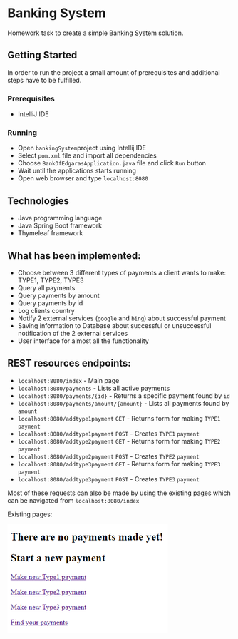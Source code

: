# Banking System

Homework task to create a simple Banking System solution.

## Getting Started

In order to run the project a small amount of prerequisites and additional steps have to be fulfilled.

### Prerequisites

+ IntelliJ IDE

### Running

+ Open `bankingSystem`project using Intellij IDE
+ Select `pom.xml` file and import all dependencies
+ Choose `BankOfEdgarasApplication.java` file and click `Run` button
+ Wait until the applications starts running
+ Open web browser and type `localhost:8080`

## Technologies

+ Java programming language
+ Java Spring Boot framework
+ Thymeleaf framework

## What has been implemented:

+ Choose between 3 different types of payments a client wants to make: TYPE1, TYPE2, TYPE3
+ Query all payments
+ Query payments by amount
+ Query payments by id
+ Log clients country 
+ Notify 2 external services (`google` and `bing`) about successful payment
+ Saving information to Database about successful or unsuccessful notification of the 2 external services
+ User interface for almost all the functionality

## REST resources endpoints:

+ `localhost:8080/index` - Main page
+ `localhost:8080/payments` - Lists all active payments
+ `localhost:8080/payments/{id}` - Returns a specific payment found by `id`
+ `localhost:8080/payments/amount/{amount}` - Lists all payments found by `amount`
+ `localhost:8080/addtype1payment` `GET` - Returns form for making `TYPE1` `payment`
+ `localhost:8080/addtype1payment` `POST` - Creates `TYPE1` `payment`
+ `localhost:8080/addtype2payment` `GET` - Returns form for making `TYPE2` `payment`
+ `localhost:8080/addtype2payment` `POST` - Creates `TYPE2` `payment`
+ `localhost:8080/addtype3payment` `GET` - Returns form for making `TYPE3` `payment`
+ `localhost:8080/addtype3payment` `POST` - Creates `TYPE3` `payment`

Most of these requests can also be made by using the existing pages which can be navigated from `localhost:8080/index`

Existing pages:

![alt text](src/main/resources/img/index.png "Index Page")




  





